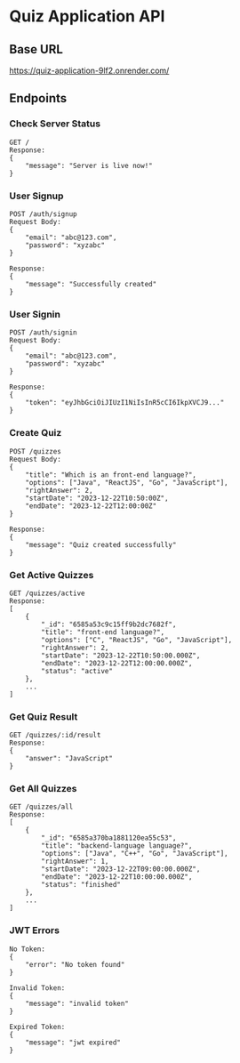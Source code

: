 # Quiz Application API

## Base URL 
https://quiz-application-9lf2.onrender.com/

## Endpoints

### Check Server Status

```
GET /
Response:
{
    "message": "Server is live now!"
}
```
### User Signup

```
POST /auth/signup
Request Body:
{
    "email": "abc@123.com",
    "password": "xyzabc"
}
```
```
Response:
{
    "message": "Successfully created"
}
```
### User Signin

```
POST /auth/signin
Request Body:
{
    "email": "abc@123.com",
    "password": "xyzabc"
}
```
```
Response:
{
    "token": "eyJhbGciOiJIUzI1NiIsInR5cCI6IkpXVCJ9..."
}
```
### Create Quiz

```
POST /quizzes
Request Body:
{
    "title": "Which is an front-end language?",
    "options": ["Java", "ReactJS", "Go", "JavaScript"],
    "rightAnswer": 2,
    "startDate": "2023-12-22T10:50:00Z",
    "endDate": "2023-12-22T12:00:00Z"
}
```
```
Response:
{
    "message": "Quiz created successfully"
}
```
### Get Active Quizzes

```
GET /quizzes/active
Response:
[
    {
        "_id": "6585a53c9c15ff9b2dc7682f",
        "title": "front-end language?",
        "options": ["C", "ReactJS", "Go", "JavaScript"],
        "rightAnswer": 2,
        "startDate": "2023-12-22T10:50:00.000Z",
        "endDate": "2023-12-22T12:00:00.000Z",
        "status": "active"
    },
    ...
]
```
### Get Quiz Result

```
GET /quizzes/:id/result
Response:
{
    "answer": "JavaScript"
}
```
### Get All Quizzes

```
GET /quizzes/all
Response:
[
    {
        "_id": "6585a370ba1881120ea55c53",
        "title": "backend-language language?",
        "options": ["Java", "C++", "Go", "JavaScript"],
        "rightAnswer": 1,
        "startDate": "2023-12-22T09:00:00.000Z",
        "endDate": "2023-12-22T10:00:00.000Z",
        "status": "finished"
    },
    ...
]
```
### JWT Errors

```
No Token:
{
    "error": "No token found"
}
```
```
Invalid Token:
{
    "message": "invalid token"
}
```
```
Expired Token:
{
    "message": "jwt expired"
}
```
